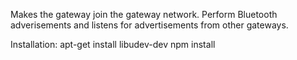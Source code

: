 Makes the gateway join the gateway network. Perform Bluetooth adverisements and listens for advertisements from other gateways.

Installation:
apt-get install libudev-dev
npm install